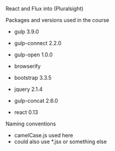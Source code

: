 React and Flux into (Pluralsight)

Packages and versions used in the course
* gulp 3.9.0
* gulp-connect 2.2.0
* gulp-open 1.0.0
* browserify
* bootstrap 3.3.5
* jquery 2.1.4
* gulp-concat 2.6.0



* react 0.13

Naming conventions
* camelCase.js used here
* could also use *.jsx or something else
